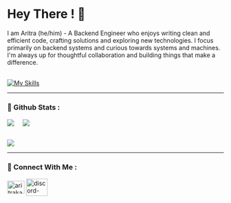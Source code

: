 # Hey There ! 👋

I am Aritra (he/him) - A Backend Engineer who enjoys writing clean and efficient code, crafting solutions and exploring new technologies. I focus primarily on backend systems and curious towards systems and machines. I'm always up for thoughtful collaboration and building things that make a difference.
<br><br>

[![My Skills](https://skillicons.dev/icons?i=js,html,css,nodejs,express,c,cpp,mongo,sqlite,git,linux,docker,postman,obsidian&perline=15)](https://skillicons.dev)

---

### 🧷 Github Stats :

<img align="center" src="https://github-readme-stats.vercel.app/api?username=nexus949&theme=gotham&show_icons=true&hide_border=false&count_private=true" /> &nbsp;&nbsp;&nbsp; <img align="center" src="https://github-readme-stats.vercel.app/api/top-langs/?username=nexus949&theme=gotham&show_icons=true&hide_border=false&layout=compact&langs_count=8&card_width=380" />
<br><br>

<img align="center" src="https://github-readme-streak-stats.herokuapp.com/?user=nexus949&theme=gotham&hide_border=false" />

---

### 🍞 Connect With Me :

<a href="https://linkedin.com/in/aritrakarmakar09" target="blank"><img align="center" src="https://raw.githubusercontent.com/rahuldkjain/github-profile-readme-generator/master/src/images/icons/Social/linked-in-alt.svg" alt="aritrakarmakar09" height="30" width="40" /></a>  <a href="https://discord.gg/jXxcdhdQxD" target="blank"><img align="center" src="https://raw.githubusercontent.com/rahuldkjain/github-profile-readme-generator/master/src/images/icons/Social/discord.svg" alt="discord-pikachu" height="40" width="50" /></a>
